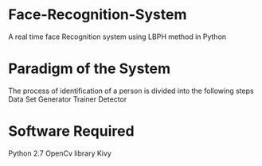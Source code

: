 # Face-Recognition-System
A real time face Recognition system using LBPH method in Python
# Paradigm of the System
The process of identification of a person is divided into the following steps 
 Data Set Generator
 Trainer 
 Detector
# Software Required
Python 2.7
OpenCv library
Kivy
